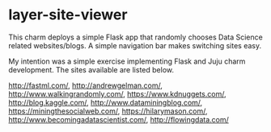 # layer-site-viewer
This charm deploys a simple Flask app that randomly chooses Data Science related websites/blogs.  A simple navigation bar makes switching sites easy. 

My intention was a simple exercise implementing Flask and Juju charm development.  The sites available are listed below.

http://fastml.com/, 
http://andrewgelman.com/,
http://www.walkingrandomly.com/,
https://www.kdnuggets.com/,
http://blog.kaggle.com/,
http://www.dataminingblog.com/,
https://miningthesocialweb.com/,
https://hilarymason.com/,
http://www.becomingadatascientist.com/,
http://flowingdata.com/
